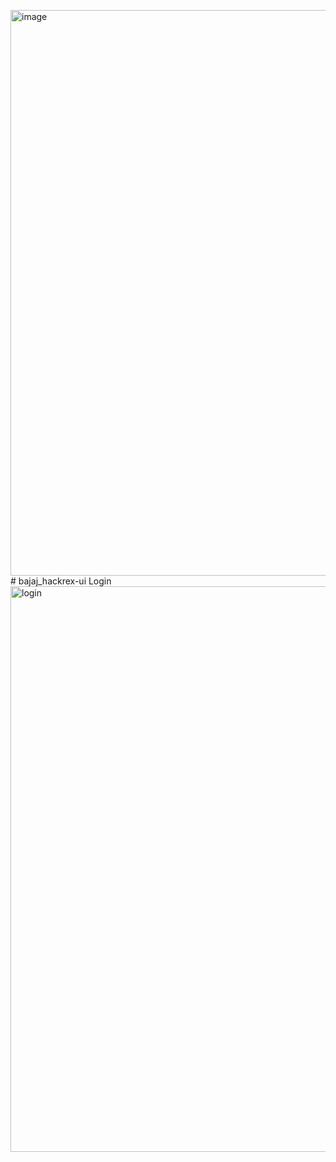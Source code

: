 <img width="1887" height="905" alt="image" src="https://github.com/user-attachments/assets/fb9bcd68-eded-4e84-a769-f015bc88951f" /># bajaj_hackrex-ui
Login
<img width="1887" height="905" alt="login" src="https://github.com/user-attachments/assets/ec7e57cd-c84a-4a29-93cd-df3a9393c9bd" />

